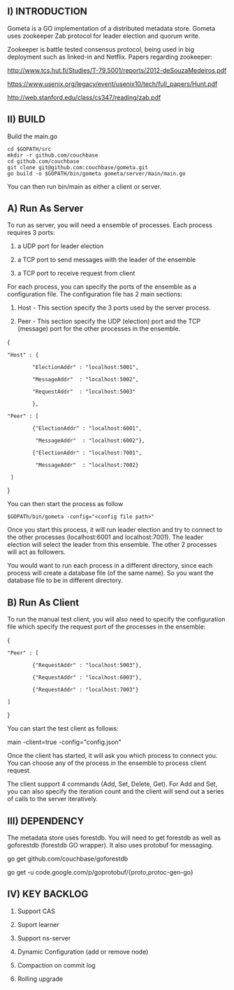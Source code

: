 
I) INTRODUCTION
---------------

Gometa is a GO implementation of a distributed metadata store. Gometa uses zookeeper Zab protocol for leader election and quorum write.  

Zookeeper is battle tested consensus protocol, being used in big deployment such as linked-in and Netflix.  Papers regarding zookeeper:

http://www.tcs.hut.fi/Studies/T-79.5001/reports/2012-deSouzaMedeiros.pdf

https://www.usenix.org/legacy/event/usenix10/tech/full_papers/Hunt.pdf

http://web.stanford.edu/class/cs347/reading/zab.pdf

II) BUILD
---------

Build the main.go

	cd $GOPATH/src
	mkdir -r github.com/couchbase
	cd github.com/couchbase
	git clone git@github.com:couchbase/gometa.git
	go build -o $GOPATH/bin/gometa gometa/server/main/main.go

You can then run bin/main as either a client or server. 

A) Run As Server
----------------

To run as server, you will need a ensemble of processes.   Each process requires 3 ports:

1) a UDP port for leader election

2) a TCP port to send messages with the leader of the ensemble

3) a TCP port to receive request from client

For each process, you can specify the ports of the ensemble as a configuration file.  The configuration file has 2 main sections:

1) Host - This section specify the 3 ports used by the server process.

2) Peer - This section specify the UDP (election) port and the TCP (message) port for the other processes in the ensemble.  

{

    "Host" : {

	       	"ElectionAddr" : "localhost:5001",

	        "MessageAddr"  : "localhost:5002",

	        "RequestAddr"  : "localhost:5003"

		    },

    "Peer" : [

	        {"ElectionAddr" : "localhost:6001",

	         "MessageAddr"  : "localhost:6002"},

            {"ElectionAddr" : "localhost:7001",

		     "MessageAddr"  : "localhost:7002}

     ]

}

You can then start the process as follow

	$GOPATh/bin/gometa -config="<config file path>"

Once you start this process, it will run leader election and try to connect to the other processes (localhost:6001 and localhost:7001).  The leader
election will select the leader from this ensemble.   The other 2 processes will act as followers.

You would want to run each process in a different directory, since each process will create a database file (of the same name).  So you want the
database file to be in different directory.


B) Run As Client
----------------

To run the manual test client, you will also need to specify the configuration file which specify the request port of the processes in the ensemble:

{

    "Peer" : [

	       	{"RequestAddr" : "localhost:5003"},

		    {"RequestAddr" : "localhost:6003"},

		    {"RequestAddr" : "localhost:7003"}

    ]

}

You can start the test client as follows:

main -client=true -config="config.json"

Once the client has started, it will ask you which process to connect you.  You can choose any of the process in the ensemble to process client request.

The client support 4 commands (Add, Set, Delete, Get).   For Add and Set, you can also specify the iteration count and the client will send out a series of calls to the server iteratively.

III) DEPENDENCY 
---------------

The metadata store uses forestdb.  You will need to get forestdb as well as goforestdb (forestdb GO wrapper).  It also uses protobuf for messaging.

go get github.com/couchbase/goforestdb

go get -u code.google.com/p/goprotobuf/{proto,protoc-gen-go}

IV) KEY BACKLOG
----------------

1) Support CAS

2) Suport learner

3) Support ns-server

4) Dynamic Configuration (add or remove node)

5) Compaction on commit log

6) Rolling upgrade

